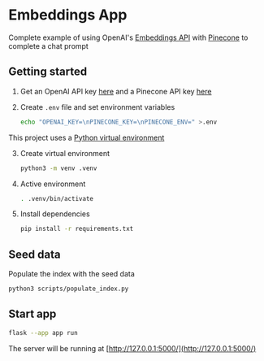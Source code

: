 # Embeddings App

Complete example of using OpenAI's [Embeddings API](https://platform.openai.com/docs/guides/embeddings) with [Pinecone](https://www.pinecone.io/) to complete a chat prompt

## Getting started

1. Get an OpenAI API key [here](https://platform.openai.com/account/api-keys) and a Pinecone API key [here](https://docs.pinecone.io/docs/quickstart)

2. Create `.env` file and set environment variables
    ```bash
    echo "OPENAI_KEY=\nPINECONE_KEY=\nPINECONE_ENV=" >.env

This project uses a [Python virtual environment](https://docs.python.org/3/library/venv.html)

3. Create virtual environment
    ```bash
    python3 -m venv .venv
    ```

4. Active environment
    ```bash
    . .venv/bin/activate
    ```

5. Install dependencies
    ```bash
    pip install -r requirements.txt
    ```

## Seed data

Populate the index with the seed data
```bash
python3 scripts/populate_index.py
```

## Start app


```bash
flask --app app run
```

The server will be running at [http://127.0.0.1:5000/](http://127.0.0.1:5000/)